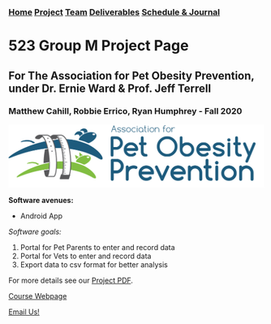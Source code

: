 ### [Home](https://mtcahill57.github.io/523-fa20-m.github.io/)  [Project](https://mtcahill57.github.io/523-fa20-m.github.io/project.md) [Team](https://mtcahill57.github.io/523-fa20-m.github.io/team.md)  [Deliverables](https://mtcahill57.github.io/523-fa20-m.github.io/deliverables.md) [Schedule & Journal](https://mtcahill57.github.io/523-fa20-m.github.io/journal-sched.md)

# 523 Group M Project Page
## For The Association for Pet Obesity Prevention, under Dr. Ernie Ward & Prof. Jeff Terrell
### Matthew Cahill, Robbie Errico, Ryan Humphrey - Fall 2020

![Logo](apop-logo.png)

**Software avenues:**
- Android App

_Software goals:_
1. Portal for Pet Parents to enter and record data
2. Portal for Vets to enter and record data
3. Export data to csv format for better analysis

For more details see our [Project PDF](https://comp523.cs.unc.edu/f20/clients/ward.pdf).

[Course Webpage](https://comp523.cs.unc.edu/)

[Email Us!](mailto:mtcahill@live.unc.edu,rmerrico@live.unc.edu,ryanh777@live.unc.edu)
